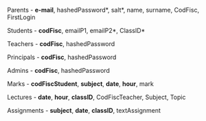 Parents - **e-mail**, hashedPassword*, salt*, name, surname, CodFisc, FirstLogin

Students - **codFisc**, emailP1, emailP2*, ClassID*

Teachers - **codFisc**, hashedPassword

Principals - **codFisc**, hashedPassword

Admins - **codFisc**, hashedPassword

Marks - **codFiscStudent**, **subject**, **date**, **hour**, mark

Lectures - **date**, **hour**, **classID**, CodFiscTeacher, Subject, Topic

Assignments - **subject**, **date**, **classID**, textAssignment


